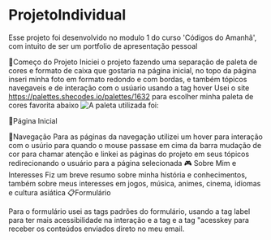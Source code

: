 # ProjetoIndividual
Esse projeto foi desenvolvido no modulo 1 do curso 'Códigos do Amanhã', com intuito de ser um portfolio de apresentação pessoal

🚀Começo do Projeto
Iniciei o projeto fazendo uma separação de paleta de cores e formato de caixa que gostaria na página inicial, no topo da página inseri minha foto em formato redondo e com bordas, e também tópicos navegaveis e de interação com o usúario usando a tag hover
Usei o site https://palettes.shecodes.io/palettes/1632 para escolher minha paleta de cores favorita abaixo
![A paleta utilizada foi:](https://github.com/beafromsea/projeto-pessoal/assets/133885373/51872bb2-c35b-41bc-8e98-f5d39d9f9adc)


📃Página Inicial

🚢Navegação
Para as páginas da navegação utilizei um hover para interação com o usúrio para quando o mouse passase em cima da barra mudação de cor para chamar atenção e linkei as páginas do projeto em seus tópicos redirecionando o usuário para a página selecionada
🎮 Sobre Mim e Interesses
Fiz um breve resumo sobre minha história e conhecimentos, também sobre meus interesses em jogos, música, animes, cinema, idiomas e cultura asiática
📋Formulário

Para o formulário usei as tags padrões do formulário, usando a tag label para ter mais acessibilidade na interação e a tag e a tag "acesskey para receber os conteúdos enviados direto no meu email.
